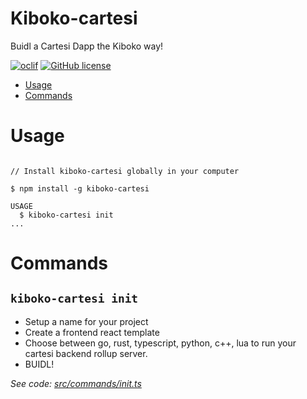 Kiboko-cartesi
=================

Buidl a Cartesi Dapp the Kiboko way!

[![oclif](https://img.shields.io/badge/cli-oclif-brightgreen.svg)](https://oclif.io)
[![GitHub license](https://img.shields.io/github/license/oclif/hello-world)](https://github.com/oclif/hello-world/blob/main/LICENSE)

<!-- toc -->
* [Usage](#usage)
* [Commands](#commands)
<!-- tocstop -->
# Usage
<!-- usage -->
```sh-session

// Install kiboko-cartesi globally in your computer

$ npm install -g kiboko-cartesi

USAGE
  $ kiboko-cartesi init
...
```

# Commands

## `kiboko-cartesi init`

- Setup a name for your project
- Create a frontend react template
- Choose between go, rust, typescript, python, c++, lua to run your cartesi backend rollup server.
- BUIDL!



_See code: [src/commands/init.ts](https://github.com/dennohkim/https:/blob/v0.4.24/src/commands/init.ts)_


